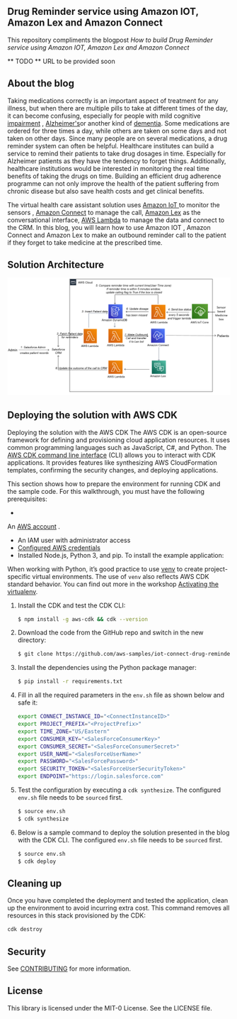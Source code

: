 ## Drug Reminder service using Amazon IOT, Amazon Lex and Amazon Connect

This repository compliments the blogpost *How to build Drug Reminder service using Amazon IOT, Amazon Lex and Amazon
Connect*

** TODO ** URL to be provided soon

## About the blog

Taking medications correctly is an important aspect of treatment for any illness, but when there are multiple pills to
take at different times of the day, it can become confusing, especially for people with mild
cognitive [impairment](https://www.verywellhealth.com/mild-cognitive-impairment-and-alzheimers-disease-98561)
, [Alzheimer's](https://www.verywellhealth.com/alzheimers-4581763)or another kind
of [dementia](https://www.verywellhealth.com/types-of-dementia-98770). Some medications are ordered for three times a
day, while others are taken on some days and not taken on other days. Since many people are on several medications, a
drug reminder system can often be helpful. Healthcare institutes can build a service to remind their patients to take
drug dosages in time. Especially for Alzheimer patients as they have the tendency to forget things. Additionally,
healthcare institutions would be interested in monitoring the real time benefits of taking the drugs on time. Building
an efficient drug adherence programme can not only improve the health of the patient suffering from chronic disease but
also save health costs and get clinical benefits.

The virtual health care assistant solution uses [Amazon IoT ](https://aws.amazon.com/iot/) to monitor the sensors
, [Amazon Connect](https://aws.amazon.com/connect/) to manage the call, [Amazon Lex](https://aws.amazon.com/lex/) as the
conversational interface, [AWS Lambda](https://aws.amazon.com/lambda/) to manage the data and connect to the CRM. In
this blog, you will learn how to use Amazon IOT , Amazon Connect and Amazon Lex to make an outbound reminder call to the
patient if they forget to take medicine at the prescribed time.

## Solution Architecture

![](./docs/architecture.png)

## Deploying the solution with AWS CDK

Deploying the solution with the AWS CDK The AWS CDK is an open-source framework for defining and provisioning cloud
application resources. It uses common programming languages such as JavaScript, C#, and Python.
The [AWS CDK command line interface](https://docs.aws.amazon.com/cdk/latest/guide/cli.html) (CLI) allows you to interact
with CDK applications. It provides features like synthesizing AWS CloudFormation templates, confirming the security
changes, and deploying applications.

This section shows how to prepare the environment for running CDK and the sample code. For this walkthrough, you must
have the following prerequisites:

*
An [AWS account](https://signin.aws.amazon.com/signin?redirect_uri=https%3A%2F%2Fportal.aws.amazon.com%2Fbilling%2Fsignup%2Fresume&client_id=signup)
.
* An IAM user with administrator access
* [Configured AWS credentials](https://docs.aws.amazon.com/cdk/latest/guide/getting_started.html#getting_started_prerequisites)
* Installed Node.js, Python 3, and pip. To install the example application:

When working with Python, it’s good practice to use [venv](https://docs.python.org/3/library/venv.html#module-venv) to
create project-specific virtual environments. The use of `venv` also reflects AWS CDK standard behavior. You can find
out more in the
workshop [Activating the virtualenv](https://cdkworkshop.com/30-python/20-create-project/200-virtualenv.html).

1. Install the CDK and test the CDK CLI:
    ```bash
    $ npm install -g aws-cdk && cdk --version
    ```

2. Download the code from the GitHub repo and switch in the new directory:
    ```bash
    $ git clone https://github.com/aws-samples/iot-connect-drug-reminder-blog.git
    ```

3. Install the dependencies using the Python package manager:
   ```bash
   $ pip install -r requirements.txt
   ```
4. Fill in all the required parameters in the `env.sh` file as shown below and safe it:
   ```bash
   export CONNECT_INSTANCE_ID="<ConnectInstanceID>"
   export PROJECT_PREFIX="<ProjectPrefix>"
   export TIME_ZONE="US/Eastern"
   export CONSUMER_KEY="<SalesForceConsumerKey>"
   export CONSUMER_SECRET="<SalesForceConsumerSecret>"
   export USER_NAME="<SalesForceUserName>"
   export PASSWORD="<SalesForcePassword>"
   export SECURITY_TOKEN="<SalesForceUserSecurityToken>"
   export ENDPOINT="https://login.salesforce.com"
   ```

5. Test the configuration by executing a `cdk synthesize`. The configured `env.sh` file needs to be `sourced` first.
   ```bash
   $ source env.sh
   $ cdk synthesize
   ```

6. Below is a sample command to deploy the solution presented in the blog with the CDK CLI. The configured `env.sh` file
   needs to be `sourced` first.
    ```bash
    $ source env.sh
    $ cdk deploy 
    ```

## Cleaning up

Once you have completed the deployment and tested the application, clean up the environment to avoid incurring extra
cost. This command removes all resources in this stack provisioned by the CDK:

```bash
cdk destroy
```

## Security

See [CONTRIBUTING](CONTRIBUTING.md#security-issue-notifications) for more information.

## License

This library is licensed under the MIT-0 License. See the LICENSE file.

